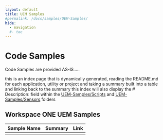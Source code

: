 ```yaml
---
layout: default
title: UEM Samples
#permalink: /docs/samples/UEM-Samples/
hide:
  - navigation
  #- toc
---
```


# Code Samples

Code Samples are provided AS-IS.....

this is an index page that is dynamically generated, reading the README.md for each application, utility or project and taking a summary built into a table and linking back to the summary
this index will also display the # Description: field within the [UEM-Samples/Scripts](https://github.com/euc-dev/euc-samples/tree/main/UEM-Samples/Scripts) and [UEM-Samples/Sensors](https://github.com/euc-dev/euc-samples/tree/main/UEM-Samples/Sensors) folders



## Workspace ONE UEM Samples
| Sample Name | Summary | Link |
| --- | --- | ---:|
|  |  |  |

